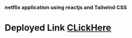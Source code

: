 ### netflix application using reactjs and Tailwind CSS

# Deployed Link [CLickHere](https://chimerical-pixie-ea2bc8.netlify.app/)
